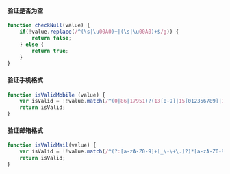 ####  验证是否为空
```javascript
function checkNull(value) {
	if(!value.replace(/^(\s|\u00A0)+|(\s|\u00A0)+$/g)) {
		return false;
	} else {
		return true;
	}
}        
```

####  验证手机格式
```javascript
function isValidMobile (value) {
	var isValid = !!value.match(/^(0|86|17951)?(13[0-9]|15[012356789]|17[678]|18[0-9]|14[57])[0-9]{8}$/);
	return isValid;
}
```


####  验证邮箱格式
```javascript
function isValidMail(value) {
	var isValid = !!value.match(/^(?:[a-zA-Z0-9]+[_\-\+\.]?)*[a-zA-Z0-9]+@(?:([a-zA-Z0-9]+[_\-]?)*[a-zA-Z0-9]+\.)+([a-zA-Z]{2,})+$/);
	return isValid;
}
```
